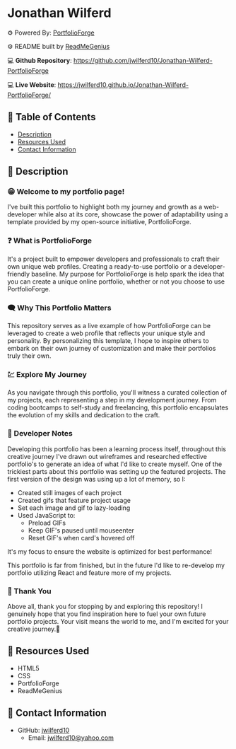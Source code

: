# Jonathan Wilferd
⚙️ Powered By: [PortfolioForge](https://github.com/jwilferd10/PortfolioForge)

⚙️ README built by [ReadMeGenius](https://github.com/jwilferd10/ReadMeGenius)

💻 **Github Repository**: https://github.com/jwilferd10/Jonathan-Wilferd-PortfolioForge

💻 **Live Website**: https://jwilferd10.github.io/Jonathan-Wilferd-PortfolioForge/

## 📂 Table of Contents 
- [Description](#wave-description)
- [Resources Used](#floppy_disk-resources-used)
- [Contact Information](#e-mail-contact-information)

## :wave: Description

### 😁 Welcome to my portfolio page! 
I've built this portfolio to highlight both my journey and growth as a web-developer while also at its core, showcase the power of adaptability using a template provided by my open-source initiative, PortfolioForge. 

### ❓ What is PortfolioForge
It's a project built to empower developers and professionals to craft their own unique web profiles. Creating a ready-to-use portfolio or a developer-friendly baseline.  My purpose for PortfolioForge is help spark the idea that you can create a unique online portfolio, whether or not you choose to use PortfolioForge. 

### 🗨️ Why This Portfolio Matters
This repository serves as a live example of how PortfolioForge can be leveraged to create a web profile that reflects your unique style and personality. By personalizing this template, I hope to inspire others to embark on their own journey of customization and make their portfolios truly their own.

### 💹 Explore My Journey
As you navigate through this portfolio, you'll witness a curated collection of my projects, each representing a step in my development journey. From coding bootcamps to self-study and freelancing, this portfolio encapsulates the evolution of my skills and dedication to the craft.

### 💭 Developer Notes
Developing this portfolio has been a learning process itself, throughout this creative journey I've drawn out wireframes and researched effective portfolio's to generate an idea of what I'd like to create myself. One of the trickiest parts about this portfolio was setting up the featured projects. The first version of the design was using up a lot of memory, so I:
- Created still images of each project
- Created gifs that feature project usage
- Set each image and gif to lazy-loading
- Used JavaScript to:
  - Preload GIFs
  - Keep GIF's paused until mouseenter
  - Reset GIF's when card's hovered off

It's my focus to ensure the website is optimized for best performance! 

This portfolio is far from finished, but in the future I'd like to re-develop my portfolio utilizing React and feature more of my projects.

### 🙏 Thank You
Above all, thank you for stopping by and exploring this repository! I genuinely hope that you find inspiration here to fuel your own future portfolio projects. Your visit means the world to me, and I'm excited for your creative journey.🌟

## :floppy_disk: Resources Used
- HTML5
- CSS
- PortfolioForge
- ReadMeGenius

## :e-mail: Contact Information

- GitHub: [jwilferd10](https://github.com/jwilferd10)
  - Email: jwilferd10@yahoo.com

